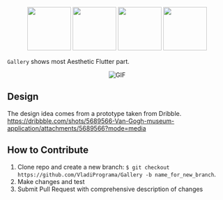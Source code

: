 <p align="center">
<img width="100" src="https://img.shields.io/badge/plastic-legal-success">
<img width="100" src="https://img.shields.io/github/downloads/VladiPrograma/Gallery/total?color=Success">
 <img width="100" src="https://img.shields.io/github/repo-size/VladiPrograma/Gallery"> 
 <img width="100" src="https://img.shields.io/github/followers/VladiPrograma">
</p>


`Gallery` shows most Aesthetic Flutter part.

<p align="center"><img align="center" alt="GIF" src="https://cdn.dribbble.com/users/1744610/screenshots/5689566/attachments/1228979/___1_00000.png"/></p>

**Design**
---
The design idea comes from a prototype taken from Dribble. 
https://dribbble.com/shots/5689566-Van-Gogh-museum-application/attachments/5689566?mode=media

**How to Contribute**
---

1. Clone repo and create a new branch: `$ git checkout https://github.com/VladiPrograma/Gallery -b name_for_new_branch`.
2. Make changes and test
3. Submit Pull Request with comprehensive description of changes
